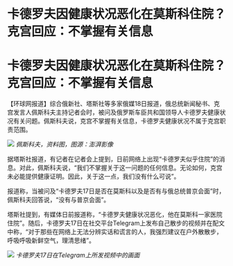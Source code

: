 # 卡德罗夫因健康状况恶化在莫斯科住院？克宫回应：不掌握有关信息

# 卡德罗夫因健康状况恶化在莫斯科住院？克宫回应：不掌握有关信息

【环球网报道】综合俄新社、塔斯社等多家俄媒18日报道，俄总统新闻秘书、克宫发言人佩斯科夫主持记者会时，被问及俄罗斯车臣共和国领导人卡德罗夫健康状况有关问题。佩斯科夫说，克宫不掌握有关信息，卡德罗夫健康状况不属于克宫职责范围。

![](https://inews.gtimg.com/om_bt/OJA7qCTvvQt071KXKaxpGGSCrVVEJAJgCrMd3i47m6YdAAA/1000)
_佩斯科夫，资料图，图源：澎湃影像_

据塔斯社报道，有记者在记者会上提到，日前网络上出现“卡德罗夫似乎住院”的消息。对此，佩斯科夫说，“我们不掌握关于这一问题的任何信息。无论如何，克宫未必能提供健康证明。因此，关于这一点，我们没有什么可说”。

报道称，当被问及“卡德罗夫17日是否在莫斯科以及是否有与俄总统普京会面”时，佩斯科夫回答说，“没有与普京会面”。

塔斯社提到，有媒体日前报道称，“卡德罗夫健康状况恶化，他在莫斯科一家医院住院”。随后，卡德罗夫17日在社交平台Telegram上发布自己散步的视频并在配文中称，“对于那些在网络上无法分辨实话和谎言的人，我强烈建议在户外散散步，呼吸呼吸新鲜空气，理清思绪”。

![](https://inews.gtimg.com/om_bt/OXhSmuHtbgjXpFOlAVGNs7OJPpcvvaLA7cyVdNB_YpxJUAA/1000)
_卡德罗夫17日在Telegram上所发视频中的画面_

